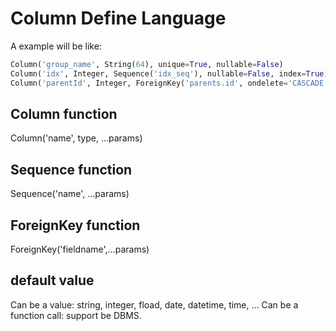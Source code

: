 # Column Define Language
A example will be like:
```python
Column('group_name', String(64), unique=True, nullable=False)
Column('idx', Integer, Sequence('idx_seq'), nullable=False, index=True)
Column('parentId', Integer, ForeignKey('parents.id', ondelete='CASCADE', onupdate='CASCADE'), nullable=False)
```
## Column function
Column('name', type, ...params)
## Sequence function
Sequence('name', ...params)
## ForeignKey function
ForeignKey('fieldname',...params)
## default value
Can be a value: string, integer, fload, date, datetime, time, ...
Can be a function call: support be DBMS.